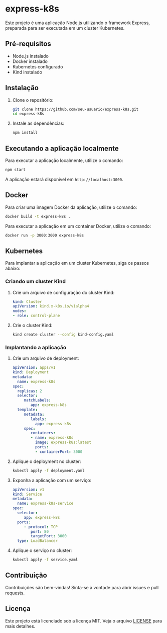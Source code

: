 # express-k8s

Este projeto é uma aplicação Node.js utilizando o framework Express, preparada para ser executada em um cluster Kubernetes.

## Pré-requisitos

- Node.js instalado
- Docker instalado
- Kubernetes configurado
- Kind instalado

## Instalação

1. Clone o repositório:

    ```sh
    git clone https://github.com/seu-usuario/express-k8s.git
    cd express-k8s
    ```

2. Instale as dependências:

    ```sh
    npm install
    ```

## Executando a aplicação localmente

Para executar a aplicação localmente, utilize o comando:

```sh
npm start
```

A aplicação estará disponível em `http://localhost:3000`.

## Docker

Para criar uma imagem Docker da aplicação, utilize o comando:

```sh
docker build -t express-k8s .
```

Para executar a aplicação em um container Docker, utilize o comando:

```sh
docker run -p 3000:3000 express-k8s
```

## Kubernetes

Para implantar a aplicação em um cluster Kubernetes, siga os passos abaixo:

### Criando um cluster Kind

1. Crie um arquivo de configuração do cluster Kind:

    ```yaml
    kind: Cluster
    apiVersion: kind.x-k8s.io/v1alpha4
    nodes:
    - role: control-plane
    ```

2. Crie o cluster Kind:

    ```sh
    kind create cluster --config kind-config.yaml
    ```

### Implantando a aplicação

1. Crie um arquivo de deployment:

    ```yaml
    apiVersion: apps/v1
    kind: Deployment
    metadata:
      name: express-k8s
    spec:
      replicas: 2
      selector:
         matchLabels:
            app: express-k8s
      template:
         metadata:
            labels:
              app: express-k8s
         spec:
            containers:
            - name: express-k8s
              image: express-k8s:latest
              ports:
              - containerPort: 3000
    ```

2. Aplique o deployment no cluster:

    ```sh
    kubectl apply -f deployment.yaml
    ```

3. Exponha a aplicação com um serviço:

    ```yaml
    apiVersion: v1
    kind: Service
    metadata:
      name: express-k8s-service
    spec:
      selector:
         app: express-k8s
      ports:
         - protocol: TCP
            port: 80
            targetPort: 3000
      type: LoadBalancer
    ```

4. Aplique o serviço no cluster:

    ```sh
    kubectl apply -f service.yaml
    ```

## Contribuição

Contribuições são bem-vindas! Sinta-se à vontade para abrir issues e pull requests.

## Licença

Este projeto está licenciado sob a licença MIT. Veja o arquivo [LICENSE](LICENSE) para mais detalhes.